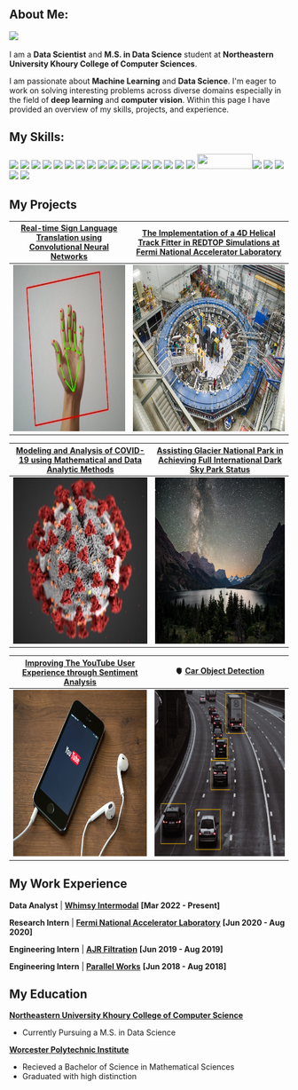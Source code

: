 <h2>  About Me: </h2>

[![](https://img.shields.io/badge/LinkedIn-0077B5?style=for-the-badge&logo=linkedin&logoColor=white)](https://www.linkedin.com/in/larson-ost-b47707192/)

I am a **Data Scientist** and __M.S. in Data Science__ student at __Northeastern University Khoury College of Computer Sciences__.

I am passionate about **Machine Learning** and **Data Science**. I'm eager to work on solving interesting problems across diverse domains especially in the field of **deep learning** and **computer vision**. Within this page I have provided an overview of my skills, projects, and experience.

<h2> My Skills: </h2>

[![](https://img.shields.io/badge/Python-FFD43B?style=for-the-badge&logo=python&logoColor=darkgreen)](https://www.python.org)  [![](https://img.shields.io/badge/TensorFlow-FF6F00?style=for-the-badge&logo=TensorFlow&logoColor=white)](https://www.tensorflow.org) [![](https://img.shields.io/badge/scikit_learn-F7931E?style=for-the-badge&logo=scikit-learn&logoColor=white)](https://scikit-learn.org/stable/) [![](https://img.shields.io/badge/SciPy-654FF0?style=for-the-badge&logo=SciPy&logoColor=white)](https://www.scipy.org) [![](https://img.shields.io/badge/Numpy-777BB4?style=for-the-badge&logo=numpy&logoColor=white)](https://numpy.org) [![](https://img.shields.io/badge/Pandas-2C2D72?style=for-the-badge&logo=pandas&logoColor=white)](https://pandas.pydata.org) [![](https://img.shields.io/badge/PyTorch-EE4C2C?style=for-the-badge&logo=PyTorch&logoColor=white)](https://pytorch.org) [![](https://img.shields.io/badge/R-276DC3?style=for-the-badge&logo=r&logoColor=white)](https://www.r-project.org) [![](https://img.shields.io/badge/C_Sharp-DC322F?style=for-the-badge&logoColor=white)](https://www.scala-lang.org) [![](https://img.shields.io/badge/json-5E5C5C?style=for-the-badge&logo=json&logoColor=white)](https://www.json.org/json-en.html) [![](https://img.shields.io/badge/Tableau-E97627?style=for-the-badge&logo=Tableau&logoColor=white)](https://www.tableau.com) [![](https://img.shields.io/badge/C-00599C?style=for-the-badge&logo=c&logoColor=white)](https://www.cprogramming.com) [![](https://img.shields.io/badge/Keras-D00000?style=for-the-badge&logo=Keras&logoColor=white)](https://keras.io) [![](https://img.shields.io/badge/MySQL-00000F?style=for-the-badge&logo=mysql&logoColor=white)](https://www.mysql.com) [![](https://img.shields.io/badge/conda-342B029.svg?&style=for-the-badge&logo=anaconda&logoColor=white)](https://www.anaconda.com) [![](https://img.shields.io/badge/PowerBI-F2C811?style=for-the-badge&logo=Power%20BI&logoColor=white)](https://powerbi.microsoft.com/en-us/) [![](https://img.shields.io/badge/Colab-F9AB00?style=for-the-badge&logo=googlecolab&color=525252)](https://colab.research.google.com) [<img src = "https://img.shields.io/badge/SQLite-07405E?style=for-the-badge&logo=sqlite&logoColor=white" width = "100" height = "27.5"/>](https://www.sqlite.org/index.html)[![](https://img.shields.io/badge/LaTeX-47A141?style=for-the-badge&logo=LaTeX&logoColor=white)](https://www.latex-project.org) [![](https://img.shields.io/badge/Java-ED8B00?style=for-the-badge&logo=java&logoColor=white)](https://www.java.com/en/) [![](https://img.shields.io/badge/Microsoft_Excel-217346?style=for-the-badge&logo=microsoft-excel&logoColor=white)](https://www.microsoft.com/en-us/microsoft-365/excel) [![](https://img.shields.io/badge/Microsoft_PowerPoint-B7472A?style=for-the-badge&logo=microsoft-powerpoint&logoColor=white)](https://www.microsoft.com/en-us/microsoft-365/powerpoint) [![](https://img.shields.io/badge/Microsoft_Office-D83B01?style=for-the-badge&logo=microsoft-office&logoColor=white)](https://www.office.com)

<h2> My Projects </h2> 

| [Real-time Sign Language Translation using Convolutional Neural Networks](https://github.com/larsonost/ASL_Detection_Live)| [The Implementation of a 4D Helical Track Fitter in REDTOP Simulations at Fermi National Accelerator Laboratory](https://github.com/larsonost/Images/blob/main/WritingSample.pdf)|
| :-:| :-:| 
| [<img src = "https://github.com/larsonost/Images/blob/main/sign3.jpg" width = 400 height = 300/>](https://github.com/larsonost/Images/blob/main/DS5220_Final_Project_Report.pdf)| [<img src = "https://github.com/larsonost/Images/blob/main/fermilab%20(1).jpg" width = 500 height = 300/>](https://github.com/larsonost/Images/blob/main/WritingSample.pdf)

| [Modeling and Analysis of COVID-19 using Mathematical and Data Analytic Methods](https://digital.wpi.edu/concern/student_works/n296x2114?locale=en)| [Assisting Glacier National Park in Achieving Full International Dark Sky Park Status](https://digitalwpi.wpi.edu/concern/student_works/kk91fp18n?locale=en)|
| :-:| :-:| 
| [<img src = "https://github.com/larsonost/Images/blob/main/covid.jpg" width = 400 height = 300/>](https://digital.wpi.edu/concern/student_works/n296x2114?locale=en)| [<img src = "https://github.com/larsonost/Images/blob/main/gnp.jpg" width = 500 height = 300/>](https://digitalwpi.wpi.edu/concern/student_works/kk91fp18n?locale=en)

| [Improving The YouTube User Experience through Sentiment Analysis](https://github.com/larsonost/Images/blob/main/DS5110_Project_Report.pdf)| 🫀 [Car Object Detection](https://www.kaggle.com/datasets/sshikamaru/car-object-detection)|
| :-:| :-:| 
| [<img src="https://github.com/larsonost/Images/blob/main/youtube.jpg" width = 500 height = 300/>](https://github.com/larsonost/Images/blob/main/DS5110_Project_Report.pdf)| [<img src = "https://github.com/larsonost/Images/blob/main/car.jpg" width = 500 height = 300/>](https://www.kaggle.com/datasets/sshikamaru/car-object-detection)

<h2> My Work Experience </h2> 

__Data Analyst__ | [__Whimsy Intermodal__](http://www.whimsytrucking.com/) __[Mar 2022 - Present]__

__Research Intern__ | [__Fermi National Accelerator Laboratory__](https://www.fnal.gov/) __[Jun 2020 - Aug 2020]__

__Engineering Intern__ | [__AJR Filtration__](https://www.ajrfiltration.com/) __[Jun 2019 - Aug 2019]__

__Engineering Intern__ | [__Parallel Works__](https://www.parallelworks.com/) __[Jun 2018 - Aug 2018]__

<h2> My Education </h2> 

[__Northeastern University Khoury College of Computer Science__](https://www.khoury.northeastern.edu)

* Currently Pursuing a M.S. in Data Science

[__Worcester Polytechnic Institute__](https://www.wpi.edu/) 

* Recieved a Bachelor of Science in Mathematical Sciences
* Graduated with high distinction

